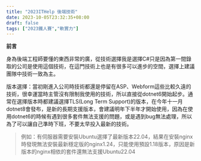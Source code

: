 ```yaml
---
title: "2023ITHelp 後端技術"
date: 2023-10-05T23:32:35+08:00
draft: false
tags: ["2023鐵人賽","軟實力"]
---
```


**前言**

身為後端工程師要懂的東西非常的廣，從技術選擇我是選擇C#只是因為第一間錄取的公司是使用這個技術，在這門技術上也是有很多可以進步的空間，選擇上建議團隊中技術一致為主。

版本選擇：當初剛進入公司時技術都還是停留在ASP、Webform這些比較久遠的技術，很幸運當時主管沒有限制我使用的技術，所以直接從dotnet6開始起步。通常在選擇版本時都建議選擇TLS(Long Term Support)的版本，在今年十一月dotnet8會發布，是新的長期支援版本，會建議明年下半年才開始使用，因為在使用dotnet6的時候有遇到很多套件無法支援的問題，或是遇到bug無法處理，所以為了可以讓自己準時下班，不要太早投入最新的技術。

> 例如：有伺服器需要安裝Ubuntu選擇了最新版本22.04，結果在安裝nginx時發現無法安裝最新穩定版的nginx1.24，只能使用預設1.18版本，原因是新版本的nginx相依的套件還無法支援Ubuntu22.04